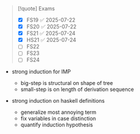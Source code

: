 > [!quote] Exams
> - [x] FS19 ✅ 2025-07-22
> - [x] FS20 ✅ 2025-07-22
> - [x] FS21 ✅ 2025-07-24
> - [x] HS21 ✅ 2025-07-24
> - [ ] FS22
> - [ ] FS23
> - [ ] FS24

- strong induction for IMP
    - big-step is structural on shape of tree
	- small-step is on length of derivation sequence

- strong induction on haskell definitions
	- generalize most annoying term
    - fix variables in case distinction
	- quantify induction hypothesis
